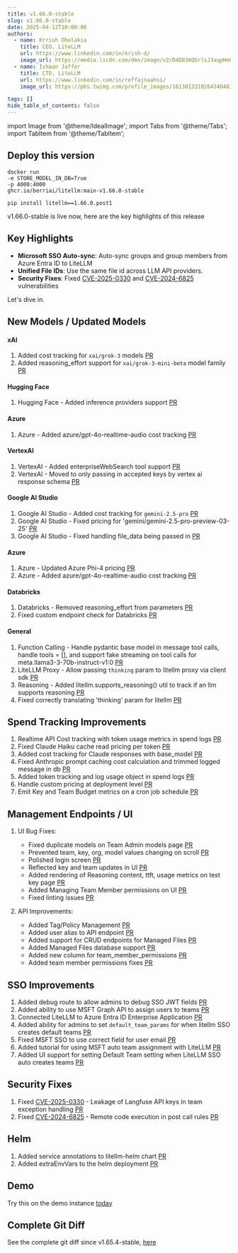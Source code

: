 ```yaml
---
title: v1.66.0-stable
slug: v1.66.0-stable
date: 2025-04-12T10:00:00
authors:
  - name: Krrish Dholakia
    title: CEO, LiteLLM
    url: https://www.linkedin.com/in/krish-d/
    image_url: https://media.licdn.com/dms/image/v2/D4D03AQGrlsJ3aqpHmQ/profile-displayphoto-shrink_400_400/B4DZSAzgP7HYAg-/0/1737327772964?e=1749686400&v=beta&t=Hkl3U8Ps0VtvNxX0BNNq24b4dtX5wQaPFp6oiKCIHD8
  - name: Ishaan Jaffer
    title: CTO, LiteLLM
    url: https://www.linkedin.com/in/reffajnaahsi/
    image_url: https://pbs.twimg.com/profile_images/1613813310264340481/lz54oEiB_400x400.jpg

tags: []
hide_table_of_contents: false
---
```


import Image from '@theme/IdealImage';
import Tabs from '@theme/Tabs';
import TabItem from '@theme/TabItem';

## Deploy this version

<Tabs>
<TabItem value="docker" label="Docker">

``` showLineNumbers title="docker run litellm"
docker run
-e STORE_MODEL_IN_DB=True
-p 4000:4000
ghcr.io/berriai/litellm:main-v1.66.0-stable
```
</TabItem>

<TabItem value="pip" label="Pip">

``` showLineNumbers title="pip install litellm"
pip install litellm==1.66.0.post1
```
</TabItem>
</Tabs>

v1.66.0-stable is live now, here are the key highlights of this release

## Key Highlights
- **Microsoft SSO Auto-sync**: Auto-sync groups and group members from Azure Entra ID to LiteLLM
- **Unified File IDs**: Use the same file id across LLM API providers. 
- **Security Fixes**: Fixed [CVE-2025-0330](https://www.cve.org/CVERecord?id=CVE-2025-0330) and [CVE-2024-6825](https://www.cve.org/CVERecord?id=CVE-2024-6825) vulnerabilities

Let's dive in.

## New Models / Updated Models

#### xAI

1. Added cost tracking for `xai/grok-3` models [PR](https://github.com/BerriAI/litellm/pull/9920)
2. Added reasoning_effort support for `xai/grok-3-mini-beta` model family [PR](https://github.com/BerriAI/litellm/pull/9932)

#### Hugging Face

1. Hugging Face - Added inference providers support [PR](https://github.com/BerriAI/litellm/pull/9773)

#### Azure

1. Azure - Added azure/gpt-4o-realtime-audio cost tracking [PR](https://github.com/BerriAI/litellm/pull/9893)

#### VertexAI

1. VertexAI - Added enterpriseWebSearch tool support [PR](https://github.com/BerriAI/litellm/pull/9856)
3. VertexAI - Moved to only passing in accepted keys by vertex ai response schema [PR](https://github.com/BerriAI/litellm/pull/8992)

#### Google AI Studio

1. Google AI Studio - Added cost tracking for `gemini-2.5-pro` [PR](https://github.com/BerriAI/litellm/pull/9837)
2. Google AI Studio - Fixed pricing for 'gemini/gemini-2.5-pro-preview-03-25' [PR](https://github.com/BerriAI/litellm/pull/9896)
3. Google AI Studio - Fixed handling file_data being passed in [PR](https://github.com/BerriAI/litellm/pull/9786)

#### Azure

1. Azure - Updated Azure Phi-4 pricing [PR](https://github.com/BerriAI/litellm/pull/9862)
2. Azure - Added azure/gpt-4o-realtime-audio cost tracking [PR](https://github.com/BerriAI/litellm/pull/9893)

#### Databricks

1. Databricks - Removed reasoning_effort from parameters [PR](https://github.com/BerriAI/litellm/pull/9811)
2. Fixed custom endpoint check for Databricks [PR](https://github.com/BerriAI/litellm/pull/9925)

#### General

1. Function Calling - Handle pydantic base model in message tool calls, handle tools = [], and support fake streaming on tool calls for meta.llama3-3-70b-instruct-v1:0 [PR](https://github.com/BerriAI/litellm/pull/9774)
2. LiteLLM Proxy - Allow passing `thinking` param to litellm proxy via client sdk [PR](https://github.com/BerriAI/litellm/pull/9386)
3. Reasoning - Added litellm.supports_reasoning() util to track if an llm supports reasoning [PR](https://github.com/BerriAI/litellm/pull/9923)
4. Fixed correctly translating 'thinking' param for litellm [PR](https://github.com/BerriAI/litellm/pull/9904)


## Spend Tracking Improvements

1. Realtime API Cost tracking with token usage metrics in spend logs [PR](https://github.com/BerriAI/litellm/pull/9795)
2. Fixed Claude Haiku cache read pricing per token [PR](https://github.com/BerriAI/litellm/pull/9834)
3. Added cost tracking for Claude responses with base_model [PR](https://github.com/BerriAI/litellm/pull/9897)
4. Fixed Anthropic prompt caching cost calculation and trimmed logged message in db [PR](https://github.com/BerriAI/litellm/pull/9838)
5. Added token tracking and log usage object in spend logs [PR](https://github.com/BerriAI/litellm/pull/9843)
6. Handle custom pricing at deployment level [PR](https://github.com/BerriAI/litellm/pull/9855)
7. Emit Key and Team Budget metrics on a cron job schedule [PR](https://github.com/BerriAI/litellm/pull/9528)

## Management Endpoints / UI

1. UI Bug Fixes:
   - Fixed duplicate models on Team Admin models page [PR](https://github.com/BerriAI/litellm/pull/9775)
   - Prevented team, key, org, model values changing on scroll [PR](https://github.com/BerriAI/litellm/pull/9776)
   - Polished login screen [PR](https://github.com/BerriAI/litellm/pull/9778)
   - Reflected key and team updates in UI [PR](https://github.com/BerriAI/litellm/pull/9825)
   - Added rendering of Reasoning content, ttft, usage metrics on test key page [PR](https://github.com/BerriAI/litellm/pull/9931)
   - Added Managing Team Member permissions on UI [PR](https://github.com/BerriAI/litellm/pull/9927)
   - Fixed linting issues [PR](https://github.com/BerriAI/litellm/pull/9933)

2. API Improvements:
   - Added Tag/Policy Management [PR](https://github.com/BerriAI/litellm/pull/9813)
   - Added user alias to API endpoint [PR](https://github.com/BerriAI/litellm/pull/9859)
   - Added support for CRUD endpoints for Managed Files [PR](https://github.com/BerriAI/litellm/pull/9924)
   - Added Managed Files database support [PR](https://github.com/BerriAI/litellm/pull/9930)
   - Added new column for team_member_permissions [PR](https://github.com/BerriAI/litellm/pull/9941)
   - Added team member permissions fixes [PR](https://github.com/BerriAI/litellm/pull/9945)

## SSO Improvements

1. Added debug route to allow admins to debug SSO JWT fields [PR](https://github.com/BerriAI/litellm/pull/9835)
2. Added ability to use MSFT Graph API to assign users to teams [PR](https://github.com/BerriAI/litellm/pull/9865)
3. Connected LiteLLM to Azure Entra ID Enterprise Application [PR](https://github.com/BerriAI/litellm/pull/9872)
4. Added ability for admins to set `default_team_params` for when litellm SSO creates default teams [PR](https://github.com/BerriAI/litellm/pull/9895)
5. Fixed MSFT SSO to use correct field for user email [PR](https://github.com/BerriAI/litellm/pull/9886)
6. Added tutorial for using MSFT auto team assignment with LiteLLM [PR](https://github.com/BerriAI/litellm/pull/9898)
7. Added UI support for setting Default Team setting when LiteLLM SSO auto creates teams [PR](https://github.com/BerriAI/litellm/pull/9918)

## Security Fixes

1. Fixed [CVE-2025-0330](https://www.cve.org/CVERecord?id=CVE-2025-0330) - Leakage of Langfuse API keys in team exception handling [PR](https://github.com/BerriAI/litellm/pull/9830)
2. Fixed [CVE-2024-6825](https://www.cve.org/CVERecord?id=CVE-2024-6825) - Remote code execution in post call rules [PR](https://github.com/BerriAI/litellm/pull/9826)

## Helm

1. Added service annotations to litellm-helm chart [PR](https://github.com/BerriAI/litellm/pull/9840)
2. Added extraEnvVars to the helm deployment [PR](https://github.com/BerriAI/litellm/pull/9292)

## Demo

Try this on the demo instance [today](https://docs.litellm.ai/docs/proxy/demo)

## Complete Git Diff

See the complete git diff since v1.65.4-stable, [here](https://github.com/BerriAI/litellm/releases/tag/v1.66.0-stable)


